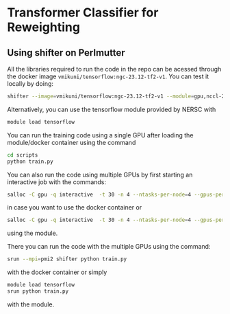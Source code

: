 # Transformer Classifier for Reweighting

## Using shifter on Perlmutter
All the libraries required to run the code in the repo can be acessed through the docker image ```vmikuni/tensorflow:ngc-23.12-tf2-v1```. You can test it locally by doing:
```bash
shifter --image=vmikuni/tensorflow:ngc-23.12-tf2-v1 --module=gpu,nccl-2.18
```

Alternatively, you can use the tensorflow module provided by NERSC with

```bash
module load tensorflow
```

You can run the training code using a single GPU after loading the module/docker container using the command

```bash
cd scripts
python train.py
```

You can also run the code using multiple GPUs by first starting an interactive job with the commands:

```bash
salloc -C gpu -q interactive  -t 30 -n 4 --ntasks-per-node=4 --gpus-per-task=1  -A m4045 --gpu-bind=none  --image vmikuni/tensorflow:ngc-23.12-tf2-v1 --module=gpu,nccl-2.18
```

in case you want to use the docker container or

```bash
salloc -C gpu -q interactive  -t 30 -n 4 --ntasks-per-node=4 --gpus-per-task=1  -A m4045 --gpu-bind=none
```
 using the module.

There you can run the code with the multiple GPUs using the command:

```bash
srun --mpi=pmi2 shifter python train.py
```
with the docker container or simply
```bash
module load tensorflow
srun python train.py
```
with the module.